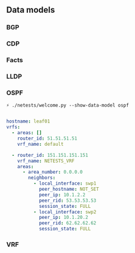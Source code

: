 ## Data models



### BGP



### CDP



### Facts



### LLDP



### OSPF

```shell
⚡ ./netests/welcome.py --show-data-model ospf
```

```yaml

hostname: leaf01
vrfs:
  - areas: []
    router_id: 51.51.51.51
    vrf_name: default

  - router_id: 151.151.151.151
    vrf_name: NETESTS_VRF
    areas:
      - area_number: 0.0.0.0
        neighbors:
          - local_interface: swp1
            peer_hostname: NOT_SET
            peer_ip: 10.1.2.2
            peer_rid: 53.53.53.53
            session_state: FULL
          - local_interface: swp2
            peer_ip: 10.1.20.2
            peer_rid: 62.62.62.62
            session_state: FULL

```



### VRF

